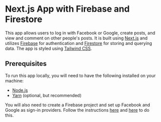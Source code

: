 <h1>Next.js App with Firebase and Firestore</h1>
<p>This app allows users to log in with Facebook or Google, create posts, and view and comment on other people's posts. It is built using <a href="https://nextjs.org/">Next.js</a> and utilizes <a href="https://firebase.google.com/">Firebase</a> for authentication and <a href="https://firebase.google.com/docs/firestore">Firestore</a> for storing and querying data. The app is styled using <a href="https://tailwindcss.com/">Tailwind CSS</a>.</p>
<h2>Prerequisites</h2>
<p>To run this app locally, you will need to have the following installed on your machine:</p>
<ul>
  <li><a href="https://nodejs.org/">Node.js</a></li>
  <li><a href="https://yarnpkg.com/">Yarn</a> (optional, but recommended)</li>
</ul>
<p>You will also need to create a Firebase project and set up Facebook and Google as sign-in providers. Follow the instructions <a href="https://firebase.google.com/docs/auth/web/facebook-login">here</a> and <a href="https://firebase.google.com/docs/auth/web/google-login">here</a> to do this.</p>